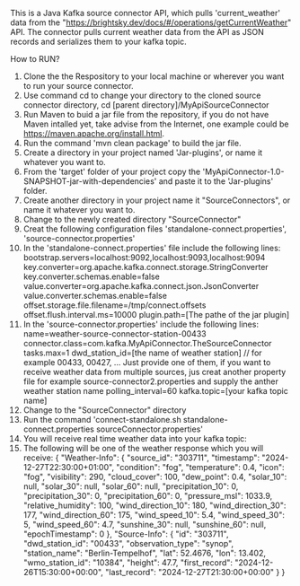 This is a Java Kafka source connector API, which pulls 'current_weather' data from the "https://brightsky.dev/docs/#/operations/getCurrentWeather" API.
The connector pulls current weather data from the API as JSON records and serializes them to your kafka topic.

How to RUN?
1. Clone the the Respository to your local machine or wherever you want to run your source connector.
2. Use command cd to change your directory to the cloned source connector directory, cd [parent directory]/MyApiSourceConnector
3. Run Maven to buid a jar file from the repository, if you do not have Maven intalled yet, take advise from the Internet, one example could be https://maven.apache.org/install.html.
4. Run the command 'mvn clean package' to build the jar file.
5. Create a directory in your project named 'Jar-plugins', or name it whatever you want to.
6. From the 'target' folder of your project copy the 'MyApiConnector-1.0-SNAPSHOT-jar-with-dependencies' and paste it to the 'Jar-plugins' folder.
7. Create another directory in your project name it "SourceConnectors", or name it whatever you want to.
8. Change to the newly created directory "SourceConnector"
9. Creat the following configuration files  'standalone-connect.properties', 'source-connector.properties' 
10. In the 'standalone-connect.properties' file include the following lines:
    bootstrap.servers=localhost:9092,localhost:9093,localhost:9094
    key.converter=org.apache.kafka.connect.storage.StringConverter
    key.converter.schemas.enable=false
    value.converter=org.apache.kafka.connect.json.JsonConverter
    value.converter.schemas.enable=false
    offset.storage.file.filename=/tmp/connect.offsets
    offset.flush.interval.ms=10000
    plugin.path=[The pathe of the jar plugin]
11. In the 'source-connector.properties' include the following lines:
    name=weather-source-connector-station-00433
    connector.class=com.kafka.MyApiConnector.TheSourceConnector
    tasks.max=1
    dwd_station_id=[the name of weather station] // for example 00433, 00427, ... Just provide one of them, if you want to receive weather data from multiple sources, jus creat another property file for example source-connector2.properties and supply the anther weather station name
    polling_interval=60
    kafka.topic=[your kafka topic name]
12. Change to the "SourceConnector" directory
13. Run the command  'connect-standalone.sh standalone-connect.properties sourceConnector.properties'
14. You will receive real time weather data into your kafka topic:
15. The following will be one of the weather response which you will receive:
    {
	"Weather-Info": {
		"source_id": "303711",
		"timestamp": "2024-12-27T22:30:00+01:00",
		"condition": "fog",
		"temperature": 0.4,
		"icon": "fog",
		"visibility": 290,
		"cloud_cover": 100,
		"dew_point": 0.4,
		"solar_10": null,
		"solar_30": null,
		"solar_60": null,
		"precipitation_10": 0,
		"precipitation_30": 0,
		"precipitation_60": 0,
		"pressure_msl": 1033.9,
		"relative_humidity": 100,
		"wind_direction_10": 180,
		"wind_direction_30": 177,
		"wind_direction_60": 175,
		"wind_speed_10": 5.4,
		"wind_speed_30": 5,
		"wind_speed_60": 4.7,
		"sunshine_30": null,
		"sunshine_60": null,
		"epochTimestamp": 0
	},
	"Source-Info": {
		"id": "303711",
		"dwd_station_id": "00433",
		"observation_type": "synop",
		"station_name": "Berlin-Tempelhof",
		"lat": 52.4676,
		"lon": 13.402,
		"wmo_station_id": "10384",
		"height": 47.7,
		"first_record": "2024-12-26T15:30:00+00:00",
		"last_record": "2024-12-27T21:30:00+00:00"
	}
}

